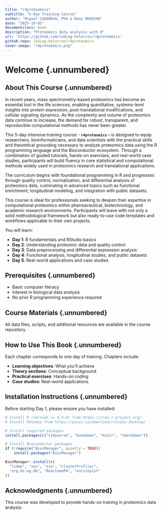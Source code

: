 ```yaml
---
title: "r4proteomics"
subtitle: "5-Day Training Course"
author: "Miguel CASANOVA, PhD & Dany MUKESHA"
date: "2025-10-02"
documentclass: book
description: "Proteomics data analysis with R"
url: 'https://github.com/lodiag-holocron/r4proteomics'
github-repo: lodiag-holocron/r4proteomics
cover-image: "r4proteomics.png"
---
```


# Welcome {.unnumbered}



## About This Course {.unnumbered}

In recent years, mass spectrometry-based proteomics has become an essential tool in the life sciences, enabling quantitative, systems-level insights into protein expression, post-translational modifications, and cellular signaling dynamics. As the complexity and volume of proteomics data continue to increase, the demand for robust, transparent, and reproducible computational methods has never been greater.

This 5-day intensive training course - **`r4proteomics` -** is designed to equip researchers, bioinformaticians, and data scientists with the practical skills and theoretical grounding necessary to analyze proteomics data using the R programming language and the Bioconductor ecosystem. Through a combination of guided tutorials, hands-on exercises, and real-world case studies, participants will build fluency in core statistical and computational methods widely used in proteomics research and translational applications.

The curriculum begins with foundational programming in R and progresses through quality control, normalization, and differential analysis of proteomics data, culminating in advanced topics such as functional enrichment, longitudinal modeling, and integration with public datasets.

This course is ideal for professionals seeking to deepen their expertise in computational proteomics within pharmaceutical, biotechnology, and academic research environments. Participants will leave with not only a solid methodological framework but also ready-to-use code templates and workflows applicable to their own projects.

You will learn:

-   **Day 1**: R fundamentals and RStudio basics
-   **Day 2**: Understanding proteomic data and quality control
-   **Day 3**: Data preprocessing and differential expression analysis
-   **Day 4**: Functional analysis, longitudinal studies, and public datasets
-   **Day 5**: Real-world applications and case studies

## Prerequisites {.unnumbered}

-   Basic computer literacy
-   Interest in biological data analysis
-   No prior R programming experience required

## Course Materials {.unnumbered}

All data files, scripts, and additional resources are available in the course repository.

## How to Use This Book {.unnumbered}

Each chapter corresponds to one day of training. Chapters include:

-   **Learning objectives**: What you'll achieve
-   **Theory sections**: Conceptual background
-   **Practical exercises**: Hands-on coding
-   **Case studies**: Real-world applications

## Installation Instructions {.unnumbered}

Before starting Day 1, please ensure you have installed:


``` r
# Install R (version >= 4.3.0) from https://cran.r-project.org/
# Install RStudio from https://posit.co/download/rstudio-desktop/

# Install required packages
install.packages(c("tidyverse", "bookdown", "knitr", "rmarkdown"))

# Install Bioconductor packages
if (!require("BiocManager", quietly = TRUE))
    install.packages("BiocManager")

BiocManager::install(c(
  "limma", "vsn", "sva", "clusterProfiler",
  "org.Hs.eg.db", "ReactomePA", "enrichplot"
))
```

## Acknowledgments {.unnumbered}

This course was developed to provide hands-on training in proteomics data analysis.



